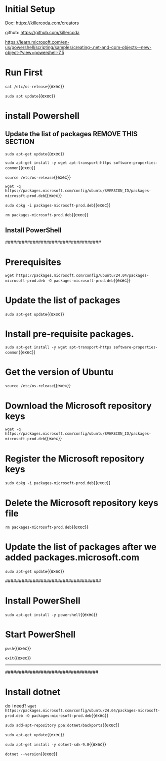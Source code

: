 
# Initial Setup

Doc: https://killercoda.com/creators

github: https://github.com/killercoda

https://learn.microsoft.com/en-us/powershell/scripting/samples/creating-.net-and-com-objects--new-object-?view=powershell-7.5

# Run First

`cat /etc/os-release`{{exec}}

`sudo apt update`{{exec}}



# install Powershell

## Update the list of packages REMOVE THIS SECTION
`sudo apt-get update`{{exec}}

`sudo apt-get install -y wget apt-transport-https software-properties-common`{{exec}}

`source /etc/os-release`{{exec}}

`wget -q https://packages.microsoft.com/config/ubuntu/$VERSION_ID/packages-microsoft-prod.deb`{{exec}}

`sudo dpkg -i packages-microsoft-prod.deb`{{exec}}

`rm packages-microsoft-prod.deb`{{exec}}



## Install PowerShell


###################################
# Prerequisites

`wget https://packages.microsoft.com/config/ubuntu/24.04/packages-microsoft-prod.deb -O packages-microsoft-prod.deb`{{exec}}

# Update the list of packages
`sudo apt-get update`{{exec}}

# Install pre-requisite packages.
`sudo apt-get install -y wget apt-transport-https software-properties-common`{{exec}}

# Get the version of Ubuntu
`source /etc/os-release`{{exec}}

# Download the Microsoft repository keys
`wget -q https://packages.microsoft.com/config/ubuntu/$VERSION_ID/packages-microsoft-prod.deb`{{exec}}

# Register the Microsoft repository keys
`sudo dpkg -i packages-microsoft-prod.deb`{{exec}}

# Delete the Microsoft repository keys file
`rm packages-microsoft-prod.deb`{{exec}}

# Update the list of packages after we added packages.microsoft.com
`sudo apt-get update`{{exec}}

###################################
# Install PowerShell
`sudo apt-get install -y powershell`{{exec}}

# Start PowerShell
`pwsh`{{exec}}

`exit`{{exec}}


---

##################################
# Install dotnet

do i need? `wget https://packages.microsoft.com/config/ubuntu/24.04/packages-microsoft-prod.deb -O packages-microsoft-prod.deb`{{exec}}


`sudo add-apt-repository ppa:dotnet/backports`{{exec}}


`sudo apt-get update`{{exec}}

`sudo apt-get install -y dotnet-sdk-9.0`{{exec}}

`dotnet --version`{{exec}}

